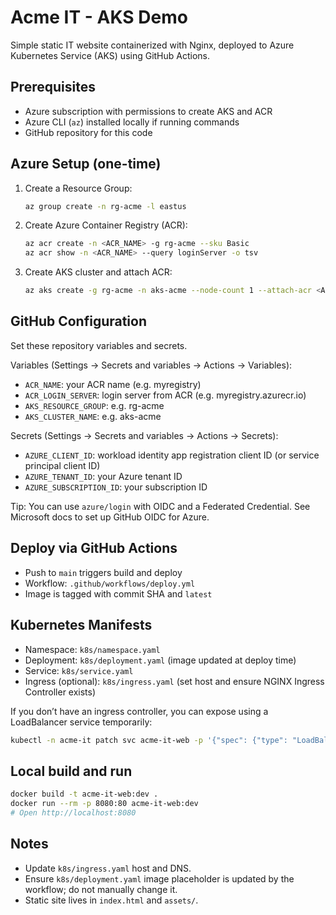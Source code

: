 # Acme IT - AKS Demo

Simple static IT website containerized with Nginx, deployed to Azure Kubernetes Service (AKS) using GitHub Actions.

## Prerequisites
- Azure subscription with permissions to create AKS and ACR
- Azure CLI (`az`) installed locally if running commands
- GitHub repository for this code

## Azure Setup (one-time)
1. Create a Resource Group:
   ```bash
   az group create -n rg-acme -l eastus
   ```
2. Create Azure Container Registry (ACR):
   ```bash
   az acr create -n <ACR_NAME> -g rg-acme --sku Basic
   az acr show -n <ACR_NAME> --query loginServer -o tsv
   ```
3. Create AKS cluster and attach ACR:
   ```bash
   az aks create -g rg-acme -n aks-acme --node-count 1 --attach-acr <ACR_NAME>
   ```

## GitHub Configuration
Set these repository variables and secrets.

Variables (Settings → Secrets and variables → Actions → Variables):
- `ACR_NAME`: your ACR name (e.g. myregistry)
- `ACR_LOGIN_SERVER`: login server from ACR (e.g. myregistry.azurecr.io)
- `AKS_RESOURCE_GROUP`: e.g. rg-acme
- `AKS_CLUSTER_NAME`: e.g. aks-acme

Secrets (Settings → Secrets and variables → Actions → Secrets):
- `AZURE_CLIENT_ID`: workload identity app registration client ID (or service principal client ID)
- `AZURE_TENANT_ID`: your Azure tenant ID
- `AZURE_SUBSCRIPTION_ID`: your subscription ID

Tip: You can use `azure/login` with OIDC and a Federated Credential. See Microsoft docs to set up GitHub OIDC for Azure.

## Deploy via GitHub Actions
- Push to `main` triggers build and deploy
- Workflow: `.github/workflows/deploy.yml`
- Image is tagged with commit SHA and `latest`

## Kubernetes Manifests
- Namespace: `k8s/namespace.yaml`
- Deployment: `k8s/deployment.yaml` (image updated at deploy time)
- Service: `k8s/service.yaml`
- Ingress (optional): `k8s/ingress.yaml` (set host and ensure NGINX Ingress Controller exists)

If you don’t have an ingress controller, you can expose using a LoadBalancer service temporarily:
```bash
kubectl -n acme-it patch svc acme-it-web -p '{"spec": {"type": "LoadBalancer"}}'
```

## Local build and run
```bash
docker build -t acme-it-web:dev .
docker run --rm -p 8080:80 acme-it-web:dev
# Open http://localhost:8080
```

## Notes
- Update `k8s/ingress.yaml` host and DNS.
- Ensure `k8s/deployment.yaml` image placeholder is updated by the workflow; do not manually change it.
- Static site lives in `index.html` and `assets/`.
